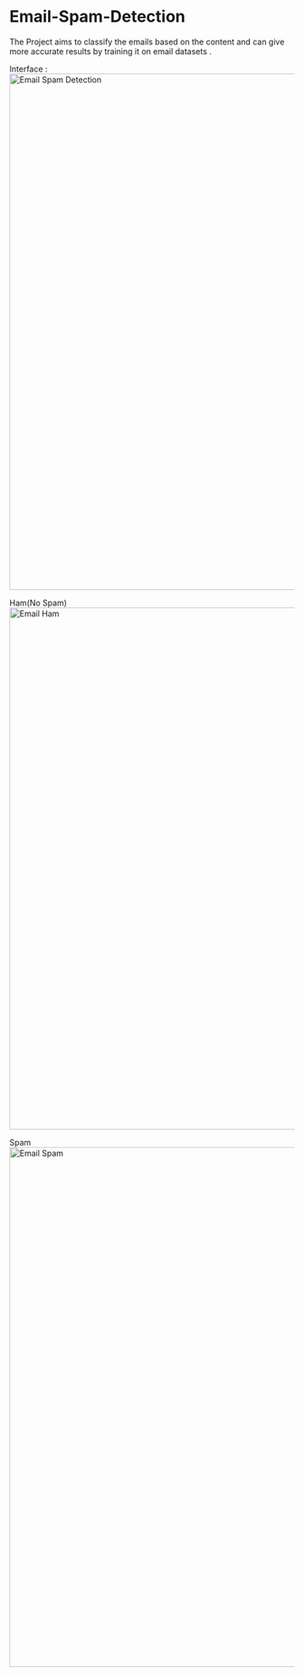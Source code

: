 # Email-Spam-Detection
The Project aims to classify the emails based on the content and can give more accurate results by training it on email datasets . 


Interface :
<img width="1920" height="913" alt="Email Spam Detection" src="https://github.com/user-attachments/assets/99f5207b-fc4a-4bad-9eea-9081f6e74c2a" />

Ham(No Spam)
<img width="1920" height="923" alt="Email Ham" src="https://github.com/user-attachments/assets/8713ff78-12e6-4d4a-a118-b3586cc2962e" />

Spam 
<img width="1890" height="919" alt="Email Spam" src="https://github.com/user-attachments/assets/f69b3e4b-911a-4ef6-ab10-de46265e4938" />
